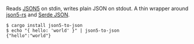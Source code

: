 Reads [JSON5][] on stdin, writes plain JSON on stdout. A thin wrapper around
[json5-rs][] and [Serde JSON][].

    $ cargo install json5-to-json
    $ echo "{ hello: 'world' }" | json5-to-json
    {"hello":"world"}

[JSON5]: https://json5.org/
[json5-rs]: https://github.com/callum-oakley/json5-rs
[Serde JSON]: https://github.com/serde-rs/json
